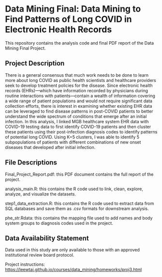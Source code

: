 # Data Mining Final: Data Mining to Find Patterns of Long COVID in Electronic Health Records

This repository contains the analysis code and final PDF report of the Data Mining Final Project.

## Project Description
There is a general consensus that much work needs to be done to learn more about long COVID as public health scientists and healthcare providers seek to develop treatment policies for the disease. Since electronic health records (EHRs)—which have information recorded by physicians during routine interactions with patients—contain a wealth of information covering a wide range of patient populations and would not require significant data collection efforts, there is interest in examining whether existing EHR data can be leveraged to find disease patterns in post-COVID patients to better understand the wide spectrum of conditions that emerge after an initial infection. In this analysis, I linked MGB healthcare system EHR data with COVID-19 testing data to first identify COVID-19 patients and then cluster these patients using their post-infection diagnosis codes to identify patterns of potential long COVID. Using K=5 clusters, I was able to identify 5 subpopulations of patients with different combinations of new onset diseases that developed after initial infection.

## File Descriptions
Final_Project_Report.pdf: this PDF document contains the full report of the project. 

analysis_main.R: this contains the R code used to link, clean, explore, analyze, and visualize the datasets. 

step1_data_extraction.R: this contains the R code used to extract data from SQL databases and save them as .csv formats for downstream analysis.

phe_str.Rdata: this contains the mapping file used to add names and body system groups to diagnosis codes used in the project. 

## Data Availability Statement
Data used in this study are only available to those with an approved institutional review board protocol. 

Project instructions: https://leewtai.github.io/courses/data_mining/homeworks/proj3.html
